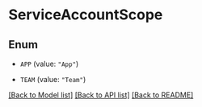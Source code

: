 # ServiceAccountScope

## Enum


* `APP` (value: `"App"`)

* `TEAM` (value: `"Team"`)


[[Back to Model list]](../README.md#documentation-for-models) [[Back to API list]](../README.md#documentation-for-api-endpoints) [[Back to README]](../README.md)


